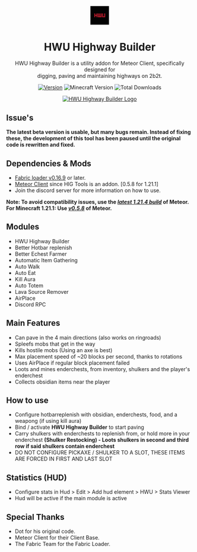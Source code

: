 <div align="center">
    <img src="/src/main/resources/assets/icon.png" alt="logo" width="10%"/>
    <h1>HWU Highway Builder</h1>
    <p>
        HWU Highway Builder is a utility addon for Meteor Client, specifically designed for
        <br>digging, paving and maintaining highways on 2b2t.
    </p>
</div>

<div align="center">
    <a href="https://github.com/musheck/HWU-Highway-Builder/releases"><img src="https://img.shields.io/badge/Version-v0.1.5_beta-red" alt="Version"></a>
    <img src="https://img.shields.io/badge/MC%20Version-1.21.1_1.21.4-red" alt="Minecraft Version"> 
    <img src="https://img.shields.io/github/downloads/musheck/HWU-Highway-Builder/total?color=red&label=Total Downloads" alt="Total Downloads">
    <br>
    <p>
    <a href="https://discord.gg/2BtEW7fT"><img src="https://invidget.switchblade.xyz/2BtEW7fT" alt="HWU Highway Builder Logo"></a>
    </p>
</div>

## Issue's
**The latest beta version is usable, but many bugs remain. Instead of fixing these, the development of this tool has been paused until the original code is rewritten and fixed.**

## Dependencies & Mods
- [Fabric loader v0.16.9](https://fabricmc.net/) or later.
- [Meteor Client](https://meteorclient.com/) since HIG Tools is an addon. [0.5.8 for 1.21.1]
- Join the discord server for more information on how to use.

**Note: To avoid compatibility issues, use the *[latest 1.21.4 build](https://meteorclient.com/api/download)* of Meteor.**
<br>**For Minecraft 1.21.1: Use *[v0.5.8](https://maven.meteordev.org/releases/meteordevelopment/meteor-client/0.5.8/meteor-client-0.5.8.jar)* of Meteor.**

## Modules
- HWU Highway Builder
- Better Hotbar replenish
- Better Echest Farmer
- Automatic Item Gathering
- Auto Walk
- Auto Eat
- Kill Aura
- Auto Totem
- Lava Source Remover
- AirPlace
- Discord RPC

## Main Features
- Can pave in the 4 main directions (also works on ringroads)
- Spleefs mobs that get in the way
- Kills hostile mobs (Using an axe is best)
- Max placement speed of ~20 blocks per second, thanks to rotations
- Uses AirPlace if regular block placement failed
- Loots and mines enderchests, from inventory, shulkers and the player's enderchest
- Collects obsidian items near the player

## How to use
- Configure hotbarreplenish with obsidian, enderchests, food, and a weapong (if using kill aura)
- Bind / activate **HWU Highway Builder** to start paving
- Carry shulkers with enderchests to replenish from, or hold more in your enderchest **(Shulker Restocking) - Loots shulkers in second and third row if said shulkers contain enderchest**
- DO NOT CONFIGURE PICKAXE / SHULKER TO A SLOT, THESE ITEMS ARE FORCED IN FIRST AND LAST SLOT

## Statistics (HUD)
- Configure stats in Hud > Edit > Add hud element > HWU > Stats Viewer
- Hud will be active if the main module is active

## Special Thanks
- Dot for his original code.
- Meteor Client for their Client Base.
- The Fabric Team for the Fabric Loader.
